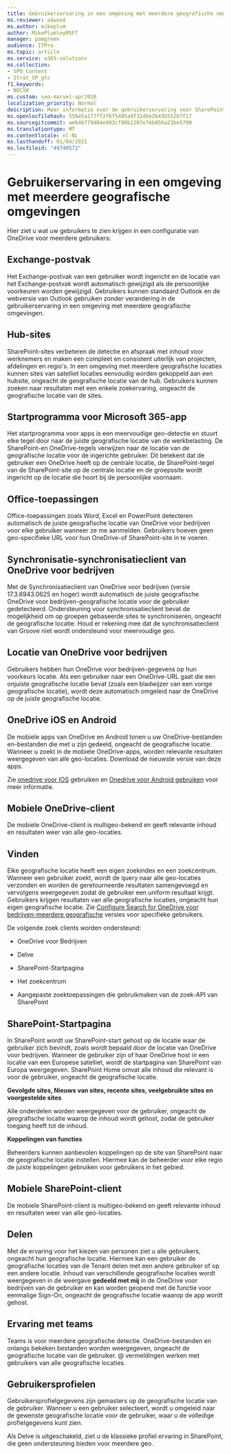 ```yaml
---
title: Gebruikerservaring in een omgeving met meerdere geografische omgevingen
ms.reviewer: adwood
ms.author: mikeplum
author: MikePlumleyMSFT
manager: pamgreen
audience: ITPro
ms.topic: article
ms.service: o365-solutions
ms.collection:
- SPO_Content
- Strat_SP_gtc
f1.keywords:
- NOCSH
ms.custom: seo-marvel-apr2020
localization_priority: Normal
description: Meer informatie over de gebruikerservaring voor SharePoint, OneDrive en Exchange in een omgeving met meerdere geografische gebruikers voor Microsoft 365.
ms.openlocfilehash: 558e5a1f7ff2f6f5485a9f32d6e2b43b552b7f17
ms.sourcegitcommit: ae646779d84e993cf80b1207e76b856a21be5790
ms.translationtype: MT
ms.contentlocale: nl-NL
ms.lasthandoff: 01/04/2021
ms.locfileid: "49749572"
---
```

# <a name="user-experience-in-a-multi-geo-environment"></a>Gebruikerservaring in een omgeving met meerdere geografische omgevingen

Hier ziet u wat uw gebruikers te zien krijgen in een configuratie van OneDrive voor meerdere gebruikers:

## <a name="exchange-mailbox"></a>Exchange-postvak

Het Exchange-postvak van een gebruiker wordt ingericht en de locatie van het Exchange-postvak wordt automatisch gewijzigd als de persoonlijke voorkeuren worden gewijzigd. Gebruikers kunnen standaard Outlook en de webversie van Outlook gebruiken zonder verandering in de gebruikerservaring in een omgeving met meerdere geografische omgevingen.

## <a name="hub-sites"></a>Hub-sites

SharePoint-sites verbeteren de detectie en afspraak met inhoud voor werknemers en maken een compleet en consistent uiterlijk van projecten, afdelingen en regio's. In een omgeving met meerdere geografische locaties kunnen sites van satelliet locaties eenvoudig worden gekoppeld aan een hubsite, ongeacht de geografische locatie van de hub. Gebruikers kunnen zoeken naar resultaten met een enkele zoekervaring, ongeacht de geografische locatie van de sites.

## <a name="microsoft-365-app-launcher"></a>Startprogramma voor Microsoft 365-app

Het startprogramma voor apps is een meervoudige geo-detectie en stuurt elke tegel door naar de juiste geografische locatie van de werkbelasting. De SharePoint-en OneDrive-tegels verwijzen naar de locatie van de geografische locatie voor de ingerichte gebruiker. Dit betekent dat de gebruiker een OneDrive heeft op de centrale locatie, de SharePoint-tegel van de SharePoint-site op de centrale locatie en de groepssite wordt ingericht op de locatie die hoort bij de persoonlijke voornaam. 

## <a name="office-applications"></a>Office-toepassingen

Office-toepassingen zoals Word, Excel en PowerPoint detecteren automatisch de juiste geografische locatie van OneDrive voor bedrijven voor elke gebruiker wanneer ze me aanmelden. Gebruikers hoeven geen geo-specifieke URL voor hun OneDrive-of SharePoint-site in te voeren.

## <a name="onedrive-for-business-sync-client"></a>Synchronisatie-synchronisatieclient van OneDrive voor bedrijven

Met de Synchronisatieclient van OneDrive voor bedrijven (versie 17.3.6943.0625 en hoger) wordt automatisch de juiste geografische OneDrive voor bedrijven-geografische locatie voor de gebruiker gedetecteerd. Ondersteuning voor synchronisatieclient bevat de mogelijkheid om op groepen gebaseerde sites te synchroniseren, ongeacht de geografische locatie. Houd er rekening mee dat de synchronisatieclient van Groove niet wordt ondersteund voor meervoudige geo. 

## <a name="onedrive-for-business-location"></a>Locatie van OneDrive voor bedrijven

Gebruikers hebben hun OneDrive voor bedrijven-gegevens op hun voorkeurs locatie. Als een gebruiker naar een OneDrive-URL gaat die een onjuiste geografische locatie bevat (zoals een bladwijzer van een vorige geografische locatie), wordt deze automatisch omgeleid naar de OneDrive op de juiste geografische locatie.

## <a name="onedrive-ios-and-android"></a>OneDrive iOS en Android 

De mobiele apps van OneDrive en Android tonen u uw OneDrive-bestanden en-bestanden die met u zijn gedeeld, ongeacht de geografische locatie. Wanneer u zoekt in de mobiele OneDrive-apps, worden relevante resultaten weergegeven van alle geo-locaties. Download de nieuwste versie van deze apps.

Zie [onedrive voor IOS](https://support.office.com/article/08d5c5b2-ccc6-40eb-a244-fe3597a3c247) gebruiken en [Onedrive voor Android gebruiken](https://support.office.com/article/eee1d31c-792d-41d4-8132-f9621b39eb36) voor meer informatie.

## <a name="onedrive-mobile-client"></a>Mobiele OneDrive-client 

De mobiele OneDrive-client is multigeo-bekend en geeft relevante inhoud en resultaten weer van alle geo-locaties.

## <a name="search"></a>Vinden

Elke geografische locatie heeft een eigen zoekindex en een zoekcentrum. Wanneer een gebruiker zoekt, wordt de query naar alle geo-locaties verzonden en worden de geretourneerde resultaten samengevoegd en vervolgens weergegeven zodat de gebruiker een uniform resultaat krijgt. Gebruikers krijgen resultaten van alle geografische locaties, ongeacht hun eigen geografische locatie. Zie [Configure Search for OneDrive voor bedrijven-meerdere geografische](configure-search-for-multi-geo.md) versies voor specifieke gebruikers.

De volgende zoek clients worden ondersteund:

-   OneDrive voor Bedrijven

-   Delve

-   SharePoint-Startpagina

-   Het zoekcentrum

-   Aangepaste zoektoepassingen die gebruikmaken van de zoek-API van SharePoint

## <a name="sharepoint-home"></a>SharePoint-Startpagina 

In SharePoint wordt uw SharePoint-start gehost op de locatie waar de gebruiker zich bevindt, zoals wordt bepaald door de locatie van OneDrive voor bedrijven. Wanneer de gebruiker zijn of haar OneDrive host in een locatie van een Europese satelliet, wordt de startpagina van SharePoint van Europa weergegeven. SharePoint Home omvat alle inhoud die relevant is voor de gebruiker, ongeacht de geografische locatie. 

**Gevolgde sites, Nieuws van sites, recente sites, veelgebruikte sites en voorgestelde sites**

Alle onderdelen worden weergegeven voor de gebruiker, ongeacht de geografische locatie waarop de inhoud wordt gehost, zodat de gebruiker toegang heeft tot de inhoud. 

**Koppelingen van functies**

Beheerders kunnen aanbevolen koppelingen op de site van SharePoint naar de geografische locatie instellen. Hiermee kan de beheerder voor elke regio de juiste koppelingen gebruiken voor gebruikers in het gebied. 

## <a name="sharepoint-mobile-client"></a>Mobiele SharePoint-client 

De mobiele SharePoint-client is multigeo-bekend en geeft relevante inhoud en resultaten weer van alle geo-locaties.

## <a name="sharing"></a>Delen

Met de ervaring voor het kiezen van personen ziet u alle gebruikers, ongeacht hun geografische locatie. Hiermee kan een gebruiker de geografische locaties van de Tenant delen met een andere gebruiker of op een andere locatie. Inhoud van verschillende geografische locaties wordt weergegeven in de weergave **gedeeld met mij** in de OneDrive voor bedrijven van de gebruiker en kan worden geopend met de functie voor eenmalige Sign-On, ongeacht de geografische locatie waarop de app wordt gehost.

## <a name="teams-experience"></a>Ervaring met teams

Teams is voor meerdere geografische detectie. OneDrive-bestanden en onlangs bekeken bestanden worden weergegeven, ongeacht de geografische locatie van de gebruiker. @ vermeldingen werken met gebruikers van alle geografische locaties.

## <a name="user-profiles"></a>Gebruikersprofielen

Gebruikersprofielgegevens zijn gemasters op de geografische locatie van de gebruiker. Wanneer u een gebruiker selecteert, wordt u omgeleid naar de gewenste geografische locatie voor de gebruiker, waar u de volledige profielgegevens kunt zien.

Als Delve is uitgeschakeld, ziet u de klassieke profiel ervaring in SharePoint, die geen ondersteuning bieden voor meerdere geo.


